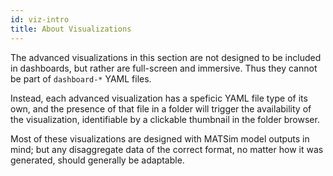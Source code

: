 ```yaml
---
id: viz-intro
title: About Visualizations
---
```


The advanced visualizations in this section are not designed to be included in dashboards, but rather are full-screen and immersive. Thus they cannot be part of `dashboard-*` YAML files.

Instead, each advanced visualization has a speficic YAML file type of its own, and the presence of that file in a folder will trigger the availability of the visualization, identifiable by a clickable thumbnail in the folder browser.

Most of these visualizations are designed with MATSim model outputs in mind; but any disaggregate data of the correct format, no matter how it was generated, should generally be adaptable.

